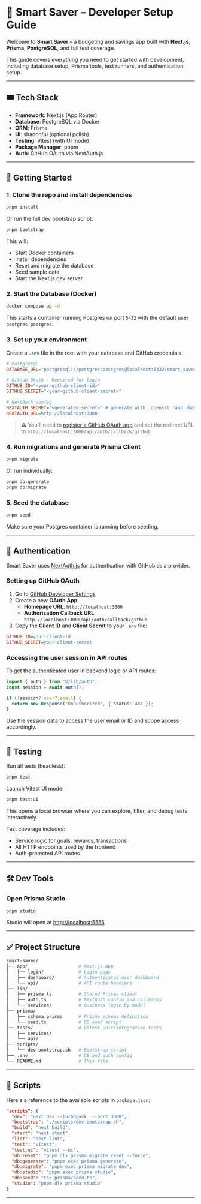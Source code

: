 # 🧠 Smart Saver – Developer Setup Guide

Welcome to **Smart Saver** – a budgeting and savings app built with **Next.js**, **Prisma**, **PostgreSQL**, and full test coverage.

This guide covers everything you need to get started with development, including database setup, Prisma tools, test runners, and authentication setup.

---

## 🎟️ Tech Stack

- **Framework**: Next.js (App Router)
- **Database**: PostgreSQL via Docker
- **ORM**: Prisma
- **UI**: shadcn/ui (optional polish)
- **Testing**: Vitest (with UI mode)
- **Package Manager**: pnpm
- **Auth**: GitHub OAuth via NextAuth.js

---

## 🚀 Getting Started

### 1. Clone the repo and install dependencies

```bash
pnpm install
```

Or run the full dev bootstrap script:

```bash
pnpm bootstrap
```

This will:

- Start Docker containers
- Install dependencies
- Reset and migrate the database
- Seed sample data
- Start the Next.js dev server

### 2. Start the Database (Docker)

```bash
docker compose up -d
```

This starts a container running Postgres on port `5432` with the default user `postgres:postgres`.

### 3. Set up your environment

Create a `.env` file in the root with your database and GitHub credentials:

```ini
# PostgreSQL
DATABASE_URL="postgresql://postgres:postgres@localhost:5432/smart_saver"

# GitHub OAuth - Required for login
GITHUB_ID="<your-github-client-id>"
GITHUB_SECRET="<your-github-client-secret>"

# NextAuth config
NEXTAUTH_SECRET="<generated-secret>" # generate with: openssl rand -base64 32
NEXTAUTH_URL=http://localhost:3000
```

> ⚠️ You'll need to [register a GitHub OAuth app](https://docs.github.com/en/apps/oauth-apps/building-oauth-apps/creating-an-oauth-app) and set the redirect URL to `http://localhost:3000/api/auth/callback/github`

### 4. Run migrations and generate Prisma Client

```bash
pnpm migrate
```

Or run individually:

```bash
pnpm db:generate
pnpm db:migrate
```

### 5. Seed the database

```bash
pnpm seed
```

Make sure your Postgres container is running before seeding.

---

## 🔐 Authentication

Smart Saver uses [NextAuth.js](https://next-auth.js.org/) for authentication with GitHub as a provider.

### Setting up GitHub OAuth

1. Go to [GitHub Developer Settings](https://github.com/settings/developers)
2. Create a new **OAuth App**:
   - **Homepage URL**: `http://localhost:3000`
   - **Authorization Callback URL**: `http://localhost:3000/api/auth/callback/github`
3. Copy the **Client ID** and **Client Secret** to your `.env` file:

```ini
GITHUB_ID=your-client-id
GITHUB_SECRET=your-client-secret
```

### Accessing the user session in API routes

To get the authenticated user in backend logic or API routes:

```ts
import { auth } from "@/lib/auth";
const session = await auth();

if (!session?.user?.email) {
  return new Response("Unauthorized", { status: 401 });
}
```

Use the session data to access the user email or ID and scope access accordingly.

---

## 🍊 Testing

Run all tests (headless):

```bash
pnpm test
```

Launch Vitest UI mode:

```bash
pnpm test:ui
```

This opens a local browser where you can explore, filter, and debug tests interactively.

Test coverage includes:

- Service logic for goals, rewards, transactions
- All HTTP endpoints used by the frontend
- Auth-protected API routes

---

## 🛠 Dev Tools

### Open Prisma Studio

```bash
pnpm studio
```

Studio will open at [http://localhost:5555](http://localhost:5555)

---

## ✅ Project Structure

```bash
smart-saver/
├── app/                   # Next.js App
│   ├── login/             # Login page
│   ├── dashboard/         # Authenticated user dashboard
│   └── api/               # API route handlers
├── lib/
│   ├── prisma.ts          # Shared Prisma client
│   ├── auth.ts            # NextAuth config and callbacks
│   └── services/          # Business logic by model
├── prisma/
│   ├── schema.prisma      # Prisma schema definition
│   └── seed.ts            # DB seed script
├── tests/                 # Vitest unit/integration tests
│   ├── services/
│   └── api/
├── scripts/
│   └── dev-bootstrap.sh   # Bootstrap script
├── .env                   # DB and auth config
└── README.md              # This file
```

---

## 📄 Scripts

Here's a reference to the available scripts in `package.json`:

```json
"scripts": {
  "dev": "next dev --turbopack  --port 3000",
  "bootstrap": "./scripts/dev-bootstrap.sh",
  "build": "next build",
  "start": "next start",
  "lint": "next lint",
  "test": "vitest",
  "test:ui": "vitest --ui",
  "db:reset": "pnpm dlx prisma migrate reset --force",
  "db:generate": "pnpm exec prisma generate",
  "db:migrate": "pnpm exec prisma migrate dev",
  "db:studio": "pnpm exec prisma studio",
  "db:seed": "tsx prisma/seed.ts",
  "studio": "pnpm dlx prisma studio"
}
```

---
